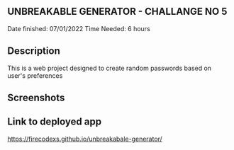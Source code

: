 ## UNBREAKABLE GENERATOR - CHALLANGE NO 5
Date finished: 07/01/2022
Time Needed: 6 hours

## Description
This is a web project designed to create random passwords based on user's preferences

## Screenshots


## Link to deployed app
https://firecodexs.github.io/unbreakabale-generator/